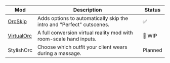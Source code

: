 | Mod | Description | Status |
| --- | --- | --- |
| [OrcSkip](https://github.com/Pineapler/OrcSkip) | Adds options to automatically skip the intro and "Perfect" cutscenes. | ✅ |
| [VirtualOrc](https://github.com/Pineapler/VirtualOrc) | A full conversion virtual reality mod with room-scale hand inputs. | 🚧 WIP |
| StylishOrc | Choose which outfit your client wears during a massage. | Planned |

